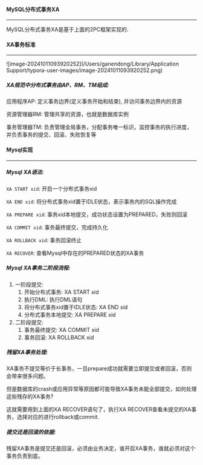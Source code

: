 #### MySQL分布式事务XA

---

MySQL分布式事务XA是基于上面的2PC框架实现的.

#### XA事务标准

---

![image-20241011093920252](/Users/ganendong/Library/Application Support/typora-user-images/image-20241011093920252.png)

##### XA规范中分布式事务由AP、RM、TM组成:

应用程序AP: 定义事务边界(定义事务开始和结束), 并访问事务边界内的资源

资源管理器RM: 管理共享的资源，也就是数据库实例

事务管理器TM: 负责管理全局事务，分配事务唯一标识，监控事务的执行进度，并负责事务的提交、回滚、失败恢复等

#### Mysql实现

---

##### Mysql XA语法:

`XA START xid`: 开启一个分布式事务xid

`XA END xid`: 将分布式事务xid置于IDLE状态，表示事务内的SQL操作完成

`XA PREPARE xid`: 事务xid本地提交，成功状态设置为PREPARED，失败则回滚

`XA COMMIT xid`: 事务最终提交，完成持久化

`XA ROLLBACK xid`: 事务回滚终止

`XA RECOVER`: 查看Mysql中存在的PREPARED状态的XA事务

##### Mysql XA事务二阶段流程:

1. 一阶段提交:
   1. 开始分布式事务: XA START xid
   2. 执行DML: 执行DML语句
   3. 将分布式事务xid置于IDLE状态: XA END xid
   4. 分布式事务本地提交: XA PREPARE xid
2. 二阶段提交:
   1. 事务最终提交: XA COMMIT xid
   2. 事务回滚: XA ROLLBACK xid

##### 残留XA事务处理:

XA事务不提交等价于长事务，一旦prepare成功就需要立即提交或者回滚，否则会带来很多问题。

但是数据库的crash或应用异常等原因都可能导致XA事务未能全部提交，如何处理这些残存的XA事务?

这就需要用到上面的XA RECOVER语句了，执行XA RECOVER查看未提交的XA事务，选择对应的进行rollback或commit.

##### 提交还是回滚的依据:

残留XA事务是提交还是回滚，必须由业务决定，谁开启XA事务，谁就必须对这个事务负责到底。

























































